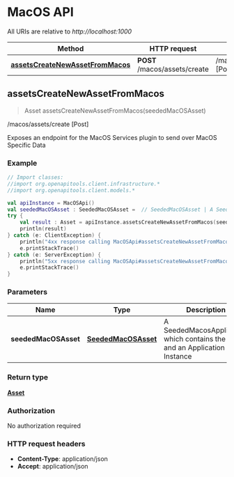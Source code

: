 # MacOS API

All URIs are relative to *http://localhost:1000*

Method | HTTP request | Description
------------- | ------------- | -------------
[**assetsCreateNewAssetFromMacos**](MacOSApi#assetsCreateNewAssetFromMacos) | **POST** /macos/assets/create | /macos/assets/create [Post]


<a id="assetsCreateNewAssetFromMacos"></a>
## **assetsCreateNewAssetFromMacos**
> Asset assetsCreateNewAssetFromMacos(seededMacOSAsset)

/macos/assets/create [Post]

Exposes an endpoint for the MacOS Services plugin to send over MacOS Specific Data

### Example
```kotlin
// Import classes:
//import org.openapitools.client.infrastructure.*
//import org.openapitools.client.models.*

val apiInstance = MacOSApi()
val seededMacOSAsset : SeededMacOSAsset =  // SeededMacOSAsset | A SeededMacosApplication which contains the value and an Application Instance
try {
    val result : Asset = apiInstance.assetsCreateNewAssetFromMacos(seededMacOSAsset)
    println(result)
} catch (e: ClientException) {
    println("4xx response calling MacOSApi#assetsCreateNewAssetFromMacos")
    e.printStackTrace()
} catch (e: ServerException) {
    println("5xx response calling MacOSApi#assetsCreateNewAssetFromMacos")
    e.printStackTrace()
}
```

### Parameters

Name | Type | Description  | Notes
------------- | ------------- | ------------- | -------------
 **seededMacOSAsset** | [**SeededMacOSAsset**](SeededMacOSAsset)| A SeededMacosApplication which contains the value and an Application Instance | [optional]

### Return type

[**Asset**](Asset)

### Authorization

No authorization required

### HTTP request headers

 - **Content-Type**: application/json
 - **Accept**: application/json

